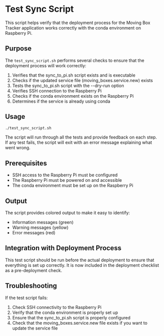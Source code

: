 # Test Sync Script

This script helps verify that the deployment process for the Moving Box Tracker application works correctly with the conda environment on Raspberry Pi.

## Purpose

The `test_sync_script.sh` performs several checks to ensure that the deployment process will work correctly:

1. Verifies that the sync_to_pi.sh script exists and is executable
2. Checks if the updated service file (moving_boxes.service.new) exists
3. Tests the sync_to_pi.sh script with the --dry-run option
4. Verifies SSH connection to the Raspberry Pi
5. Checks if the conda environment exists on the Raspberry Pi
6. Determines if the service is already using conda

## Usage

```bash
./test_sync_script.sh
```

The script will run through all the tests and provide feedback on each step. If any test fails, the script will exit with an error message explaining what went wrong.

## Prerequisites

- SSH access to the Raspberry Pi must be configured
- The Raspberry Pi must be powered on and accessible
- The conda environment must be set up on the Raspberry Pi

## Output

The script provides colored output to make it easy to identify:
- Information messages (green)
- Warning messages (yellow)
- Error messages (red)

## Integration with Deployment Process

This test script should be run before the actual deployment to ensure that everything is set up correctly. It is now included in the deployment checklist as a pre-deployment check.

## Troubleshooting

If the test script fails:

1. Check SSH connectivity to the Raspberry Pi
2. Verify that the conda environment is properly set up
3. Ensure that the sync_to_pi.sh script is properly configured
4. Check that the moving_boxes.service.new file exists if you want to update the service file